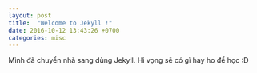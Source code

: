 ```yaml
---
layout: post
title:  "Welcome to Jekyll !"
date: 2016-10-12 13:43:26 +0700
categories: misc
---
```

Mình đã chuyển nhà sang dùng Jekyll. Hi vọng sẽ có gì hay ho để học :D
